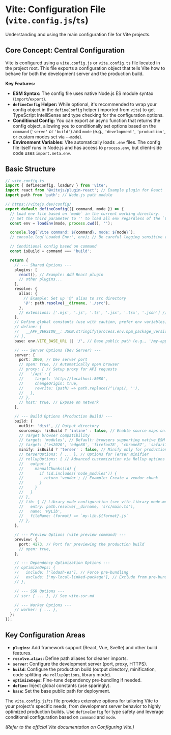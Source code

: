 # Vite: Configuration File (`vite.config.js`/`ts`)

Understanding and using the main configuration file for Vite projects.

## Core Concept: Central Configuration

Vite is configured using a `vite.config.js` or `vite.config.ts` file located in the project root. This file exports a configuration object that tells Vite how to behave for both the development server and the production build.

**Key Features:**

*   **ESM Syntax:** The config file uses native Node.js ES module syntax (`import`/`export`).
*   **`defineConfig` Helper:** While optional, it's recommended to wrap your config object in the `defineConfig` helper (imported from `vite`) to get TypeScript IntelliSense and type checking for the configuration options.
*   **Conditional Config:** You can export an async function that returns the config object, allowing you to conditionally set options based on the `command` (`'serve'` or `'build'`) and `mode` (e.g., `'development'`, `'production'`, or custom modes set via `--mode`).
*   **Environment Variables:** Vite automatically loads `.env` files. The config file itself runs in Node.js and has access to `process.env`, but client-side code uses `import.meta.env`.

## Basic Structure

```typescript
// vite.config.ts
import { defineConfig, loadEnv } from 'vite';
import react from '@vitejs/plugin-react'; // Example plugin for React
import path from 'path'; // Node.js path module

// https://vitejs.dev/config/
export default defineConfig(({ command, mode }) => {
  // Load env file based on `mode` in the current working directory.
  // Set the third parameter to '' to load all env regardless of the `VITE_` prefix.
  const env = loadEnv(mode, process.cwd(), '');

  console.log(`Vite command: ${command}, mode: ${mode}`);
  // console.log('Loaded Env:', env); // Be careful logging sensitive vars

  // Conditional config based on command
  const isBuild = command === 'build';

  return {
    // --- Shared Options ---
    plugins: [
      react(), // Example: Add React plugin
      // other plugins...
    ],
    resolve: {
      alias: {
        // Example: Set up '@' alias to src directory
        '@': path.resolve(__dirname, './src'),
      },
      // extensions: ['.mjs', '.js', '.ts', '.jsx', '.tsx', '.json'] // Default extensions
    },
    // Define global constants (use with caution, prefer env variables)
    // define: {
    //   __APP_VERSION__: JSON.stringify(process.env.npm_package_version),
    // },
    base: env.VITE_BASE_URL || '/', // Base public path (e.g., '/my-app/')

    // --- Server Options (Dev Server) ---
    server: {
      port: 3000, // Dev server port
      // open: true, // Automatically open browser
      // proxy: { // Setup proxy for API requests
      //   '/api': {
      //     target: 'http://localhost:8080',
      //     changeOrigin: true,
      //     rewrite: (path) => path.replace(/^\/api/, ''),
      //   },
      // },
      // host: true, // Expose on network
    },

    // --- Build Options (Production Build) ---
    build: {
      outDir: 'dist', // Output directory
      sourcemap: !isBuild ? 'inline' : false, // Enable source maps only for dev builds
      // Target browser compatibility
      // target: 'modules', // Default: browsers supporting native ESM
      // target: ['es2020', 'edge88', 'firefox78', 'chrome87', 'safari14'],
      minify: isBuild ? 'terser' : false, // Minify only for production builds ('esbuild' is faster but less optimized)
      // terserOptions: { ... }, // Options for Terser minifier
      // rollupOptions: { // Advanced customization via Rollup options
      //   output: {
      //     manualChunks(id) {
      //       if (id.includes('node_modules')) {
      //         return 'vendor'; // Example: Create a vendor chunk
      //       }
      //     }
      //   }
      // },
      // lib: { // Library mode configuration (see vite-library-mode.md)
      //   entry: path.resolve(__dirname, 'src/main.ts'),
      //   name: 'MyLib',
      //   fileName: (format) => `my-lib.${format}.js`
      // },
    },

    // --- Preview Options (vite preview command) ---
    preview: {
      port: 4173, // Port for previewing the production build
      // open: true,
    },

    // --- Dependency Optimization Options ---
    // optimizeDeps: {
    //   include: ['lodash-es'], // Force pre-bundling
    //   exclude: ['my-local-linked-package'], // Exclude from pre-bundling
    // },

    // --- SSR Options ---
    // ssr: { ... }, // See vite-ssr.md

    // --- Worker Options ---
    // worker: { ... },
  };
});
```

## Key Configuration Areas

*   **`plugins`:** Add framework support (React, Vue, Svelte) and other build features.
*   **`resolve.alias`:** Define path aliases for cleaner imports.
*   **`server`:** Configure the development server (port, proxy, HTTPS).
*   **`build`:** Configure the production build (output directory, minification, code splitting via `rollupOptions`, library mode).
*   **`optimizeDeps`:** Fine-tune dependency pre-bundling if needed.
*   **`define`:** Inject global constants (use sparingly).
*   **`base`:** Set the base public path for deployment.

The `vite.config.js`/`ts` file provides extensive options for tailoring Vite to your project's specific needs, from development server behavior to highly optimized production builds. Use `defineConfig` for type safety and leverage conditional configuration based on `command` and `mode`.

*(Refer to the official Vite documentation on Configuring Vite.)*